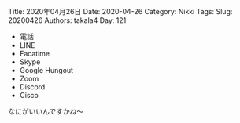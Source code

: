 ﻿Title: 2020年04月26日
Date: 2020-04-26
Category: Nikki
Tags: 
Slug: 20200426
Authors: takala4
Day: 121



* 電話
* LINE
* Facatime
* Skype
* Google Hungout
* Zoom
* Discord
* Cisco


なにがいいんですかね～